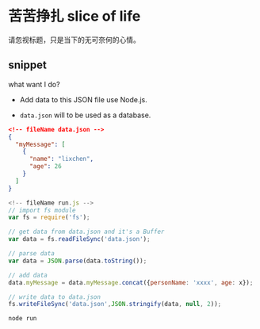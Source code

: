 # 苦苦挣扎 slice of life

请忽视标题，只是当下的无可奈何的心情。

## snippet


what want I do?

- Add data to this JSON file use Node.js.

- `data.json` will to be used as a database.

```json
<!-- fileName data.json -->
{
  "myMessage": [
    {
      "name": "lixchen",
      "age": 26
    }
  ]
}
```

```js
<!-- fileName run.js -->
// import fs module
var fs = require('fs');

// get data from data.json and it's a Buffer
var data = fs.readFileSync('data.json');

// parse data 
var data = JSON.parse(data.toString());

// add data
data.myMessage = data.myMessage.concat({personName: 'xxxx', age: x});

// write data to data.json
fs.writeFileSync('data.json',JSON.stringify(data, null, 2));
```

```js
node run
```